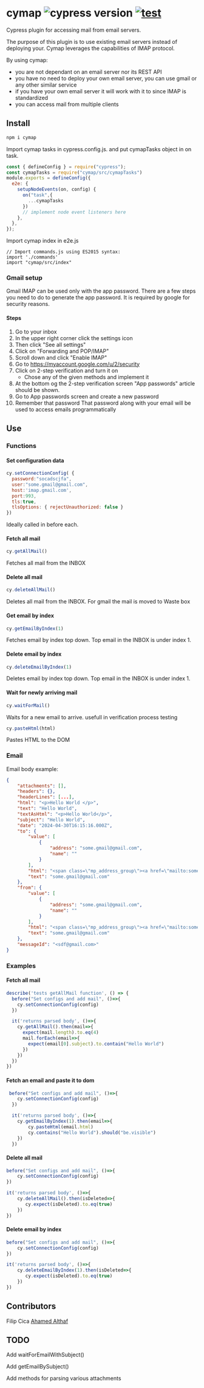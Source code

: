 # cymap ![cypress version](https://img.shields.io/badge/cypress-13.8.0-brightgreen) [![test](https://github.com/FC122/cymap/actions/workflows/test.yml/badge.svg?branch=main)](https://github.com/FC122/cymap/actions/workflows/test.yml)

Cypress plugin for accessing mail from email servers.

The purpose of this plugin is to use existing email servers instead of deploying your. Cymap leverages the capabilities of IMAP protocol.

By using cymap:
- you are not dependant on an email server nor its REST API
- you have no need to deploy your own email server, you can use gmail or any other similar service
- if you have your own email server it will work with it to since IMAP is standardized
- you can access mail from multiple clients

## Install

```bash
npm i cymap
```

Import cymap tasks in cypress.config.js. and put cymapTasks object in on task.
```js
const { defineConfig } = require("cypress");
const cymapTasks = require("cymap/src/cymapTasks")
module.exports = defineConfig({
  e2e: {
    setupNodeEvents(on, config) {
      on("task",{
        ...cymapTasks
      })
      // implement node event listeners here
    },
  },
});

```

Import cymap index in e2e.js
```JS
// Import commands.js using ES2015 syntax:
import './commands'
import "cymap/src/index"
```
### Gmail <IMAP> setup
Gmail IMAP can be used only with the app password. There are a few steps you need to do to generate the app password. It is required by google for security reasons.
#### Steps
1. Go to your inbox
2. In the upper right corner click the settings icon
3. Then click "See all settings"
4. Click on "Forwarding and POP/IMAP"
5. Scroll down and click "Enable IMAP"
6. Go to https://myaccount.google.com/u/2/security 
7. Click on 2-step verification and turn it on
    - Chose any of the given methods and implement it 
8. At the bottom og the 2-step verification screen "App passwords" article should be shown.
9. Go to App passwords screen and create a new password
10. Remember that password
    That password along with your email will be used to access emails programmatically

## Use
### Functions
#### Set configuration data
```js
cy.setConnectionConfig( {
  password:"socadscjfa",
  user:"some.gmail@gmail.com",
  host:'imap.gmail.com',
  port:993,
  tls:true,
  tlsOptions: { rejectUnauthorized: false }
})
```
Ideally called in before each.

#### Fetch all mail
```js
cy.getAllMail()
```
Fetches all mail from the INBOX


#### Delete all mail
```js
cy.deleteAllMail()
```
Deletes all mail from the INBOX. For gmail the mail is moved to Waste box


#### Get email by index
```js
cy.getEmailByIndex(1)
```
Fetches email by index top down. Top email in the INBOX is under index 1.


#### Delete email by index
```js
cy.deleteEmailByIndex(1)
```
Deletes email by index top down. Top email in the INBOX is under index 1.


#### Wait for newly arriving mail
```js
cy.waitForMail()
```
Waits for a new email to arrive. usefull in verification process testing


```js
cy.pasteHtml(html)
```
Pastes HTML to the DOM

### Email
Email body example:
```json
{
    "attachments": [],
    "headers": {},
    "headerLines": [...],
    "html": "<p>Hello World </p>",
    "text": "Hello World",
    "textAsHtml": "<p>Hello World</p>",
    "subject": "Hello World",
    "date": "2024-04-30T16:15:16.000Z",
    "to": {
        "value": [
            {
                "address": "some.gmail@gmail.com",
                "name": ""
            }
        ],
        "html": "<span class=\"mp_address_group\"><a href=\"mailto:some.gmail@gmail.com\" class=\"mp_address_email\">some.gmail@gmail.com.com</a></span>",
        "text": "some.gmail@gmail.com"
    },
    "from": {
        "value": [
            {
                "address": "some.gmail@gmail.com",
                "name": ""
            }
        ],
        "html": "<span class=\"mp_address_group\"><a href=\"mailto:some.gmail@gmail.com\" class=\"mp_address_email\">some.gmail@gmail.com</a></span>",
        "text": "some.gmail@gmail.com"
    },
    "messageId": "<sdf@gmail.com>"
}
```
### Examples
#### Fetch all mail
```js
describe('tests getAllMail function', () => {
  before("Set configs and add mail", ()=>{
    cy.setConnectionConfig(config)
  })

  it('returns parsed body', ()=>{
    cy.getAllMail().then(mail=>{
      expect(mail.length).to.eq(4)
      mail.forEach(email=>{
        expect(email[0].subject).to.contain("Hello World")
      })
    })
  })
})
```

#### Fetch an email and paste it to dom
```js
 before("Set configs and add mail", ()=>{
    cy.setConnectionConfig(config)
  })

  it('returns parsed body', ()=>{
    cy.getEmailByIndex(1).then(email=>{
        cy.pasteHtml(email.html)
        cy.contains("Hello World").should("be.visible")
    })
  })
```

#### Delete all mail
```js
before("Set configs and add mail", ()=>{
    cy.setConnectionConfig(config)
})

it('returns parsed body', ()=>{
    cy.deleteAllMail().then(isDeleted=>{
       cy.expect(isDeleted).to.eq(true)
    })
})
```

#### Delete email by index
```js
before("Set configs and add mail", ()=>{
    cy.setConnectionConfig(config)
})

it('returns parsed body', ()=>{
    cy.deleteEmailByIndex(1).then(isDeleted=>{
       cy.expect(isDeleted).to.eq(true)
    })
})
```

## Contributors
Filip Cica
[Ahamed Althaf](https://github.com/hmmdlthf)

## TODO
Add waitForEmailWithSubject()

Add getEmailBySubject()

Add methods for parsing various attachments
